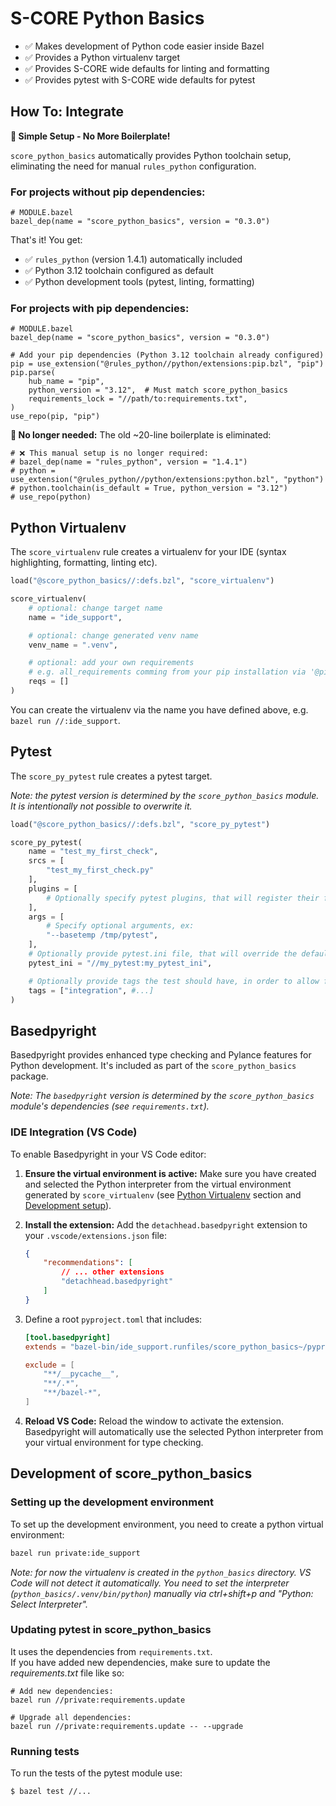 # S-CORE Python Basics

* ✅ Makes development of Python code easier inside Bazel
* ✅ Provides a Python virtualenv target
* ✅ Provides S-CORE wide defaults for linting and formatting
* ✅ Provides pytest with S-CORE wide defaults for pytest

## How To: Integrate

**🎯 Simple Setup - No More Boilerplate!**

`score_python_basics` automatically provides Python toolchain setup, eliminating the need for manual `rules_python` configuration.

### For projects without pip dependencies:
```starlark
# MODULE.bazel
bazel_dep(name = "score_python_basics", version = "0.3.0")
```

That's it! You get:
- ✅ `rules_python` (version 1.4.1) automatically included
- ✅ Python 3.12 toolchain configured as default  
- ✅ Python development tools (pytest, linting, formatting)

### For projects with pip dependencies:
```starlark
# MODULE.bazel
bazel_dep(name = "score_python_basics", version = "0.3.0")

# Add your pip dependencies (Python 3.12 toolchain already configured)
pip = use_extension("@rules_python//python/extensions:pip.bzl", "pip")
pip.parse(
    hub_name = "pip",
    python_version = "3.12",  # Must match score_python_basics
    requirements_lock = "//path/to:requirements.txt",
)
use_repo(pip, "pip")
```

**🚫 No longer needed:** The old ~20-line boilerplate is eliminated:
```starlark
# ❌ This manual setup is no longer required:
# bazel_dep(name = "rules_python", version = "1.4.1")
# python = use_extension("@rules_python//python/extensions:python.bzl", "python") 
# python.toolchain(is_default = True, python_version = "3.12")
# use_repo(python)
```

## Python Virtualenv
The `score_virtualenv` rule creates a virtualenv for your IDE (syntax highlighting, formatting, linting etc).

```python
load("@score_python_basics//:defs.bzl", "score_virtualenv")

score_virtualenv(
    # optional: change target name
    name = "ide_support",

    # optional: change generated venv name
    venv_name = ".venv",

    # optional: add your own requirements
    # e.g. all_requirements comming from your pip installation via '@pip...
    reqs = []
)
```

You can create the virtualenv via the name you have defined above, e.g. `bazel
run //:ide_support`.

## Pytest

The `score_py_pytest` rule creates a pytest target.

*Note: the pytest version is determined by the `score_python_basics` module. It is intentionally not possible to overwrite it.*

```python
load("@score_python_basics//:defs.bzl", "score_py_pytest")

score_py_pytest(
    name = "test_my_first_check",
    srcs = [
        "test_my_first_check.py"
    ],
    plugins = [
        # Optionally specify pytest plugins, that will register their fixtures
    ],
    args = [
        # Specify optional arguments, ex:
        "--basetemp /tmp/pytest",
    ],
    # Optionally provide pytest.ini file, that will override the default one
    pytest_ini = "//my_pytest:my_pytest_ini",

    # Optionally provide tags the test should have, in order to allow for execution grouping
    tags = ["integration", #...]
)
```

## Basedpyright

Basedpyright provides enhanced type checking and Pylance features for Python development. It's included as part of the `score_python_basics` package.

*Note: The `basedpyright` version is determined by the `score_python_basics` module's dependencies (see `requirements.txt`).*

### IDE Integration (VS Code)

To enable Basedpyright in your VS Code editor:

1.  **Ensure the virtual environment is active:** Make sure you have created and selected the Python interpreter from the virtual environment generated by `score_virtualenv` (see [Python Virtualenv](#python-virtualenv) section and [Development setup](#setting-up-the-development-environment)).

2.  **Install the extension:** Add the `detachhead.basedpyright` extension to your `.vscode/extensions.json` file:

    ```json
    {
        "recommendations": [
            // ... other extensions
            "detachhead.basedpyright"
        ]
    }
    ```

3.  Define a root `pyproject.toml` that includes:
    ```toml
    [tool.basedpyright]
    extends = "bazel-bin/ide_support.runfiles/score_python_basics~/pyproject.toml"
    
    exclude = [
        "**/__pycache__",
        "**/.*",
        "**/bazel-*",
    ]
    ```

4.  **Reload VS Code:** Reload the window to activate the extension. Basedpyright will automatically use the selected Python interpreter from your virtual environment for type checking.

## Development of score_python_basics

### Setting up the development environment
To set up the development environment, you need to create a python virtual
environment:
```bash
bazel run private:ide_support
```

*Note: for now the virtualenv is created in the `python_basics` directory. VS
Code will not detect it automatically. You need to set the interpreter
(`python_basics/.venv/bin/python`) manually via ctrl+shift+p and "Python: Select
Interpreter".*


### Updating pytest in score_python_basics
It uses the dependencies from `requirements.txt`.  
If you have added new dependencies, make sure to update the *requirements.txt* file like so: 
```
# Add new dependencies:
bazel run //private:requirements.update

# Upgrade all dependencies:
bazel run //private:requirements.update -- --upgrade
```

### Running tests
To run the tests of the pytest module use:
```
$ bazel test //...
```
